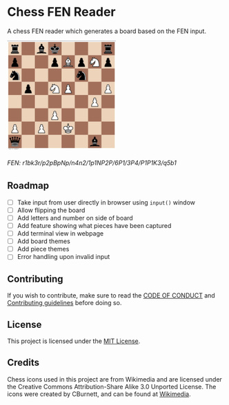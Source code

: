 # Chess FEN Reader

A chess FEN reader which generates a board based on the FEN input.

<img src="assets/preview.jpg" width="50%"></img>
###### *FEN: r1bk3r/p2pBpNp/n4n2/1p1NP2P/6P1/3P4/P1P1K3/q5b1*

## Roadmap
- [ ] Take input from user directly in browser using `input()` window
- [ ] Allow flipping the board
- [ ] Add letters and number on side of board
- [ ] Add feature showing what pieces have been captured
- [ ] Add terminal view in webpage
- [ ] Add board themes
- [ ] Add piece themes
- [ ] Error handling upon invalid input

## Contributing
If you wish to contribute, make sure to read the [CODE OF CONDUCT](CODE_OF_CONDUCT.md) and [Contributing guidelines](CONTRIBUTING.md) before doing so. 

## License
This project is licensed under the [MIT License](LICENSE.md).

## Credits
Chess icons used in this project are from Wikimedia and are licensed under the Creative Commons Attribution-Share Alike 3.0 Unported License. The icons were created by CBurnett, and can be found at [Wikimedia](https://commons.m.wikimedia.org/wiki/Category:SVG_chess_pieces).
